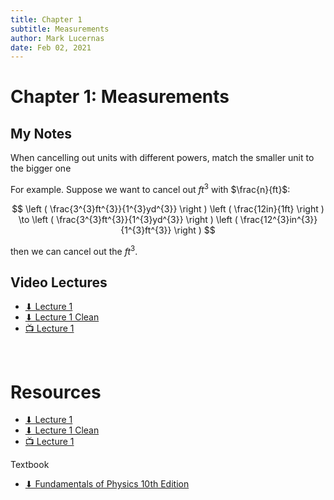 ```yaml
---
title: Chapter 1
subtitle: Measurements
author: Mark Lucernas
date: Feb 02, 2021
---
```



# Chapter 1: Measurements

## My Notes

When cancelling out units with different powers, match the smaller unit to the
bigger one

For example. Suppose we want to cancel out $ft^{3}$ with $\frac{n}{ft}$:

$$
\left ( \frac{3^{3}ft^{3}}{1^{3}yd^{3}} \right ) \left ( \frac{12in}{1ft} \right ) \to
\left ( \frac{3^{3}ft^{3}}{1^{3}yd^{3}} \right ) \left ( \frac{12^{3}in^{3}}{1^{3}ft^{3}} \right )
$$

then we can cancel out the $ft^{3}$.

## Video Lectures

- [⬇ Lecture 1](file:../../../../files/winter-2021/PHYS-195/lectures/ch-1/lecture1.pdf)
- [⬇ Lecture 1 Clean](file:../../../../files/winter-2021/PHYS-195/lectures/ch-1/lecture1_clean.pdf)
- [📺 Lecture 1](https://drive.google.com/file/d/1YuA0hTCMVh2kOZDUPQHTSXMNELb-Qgo8/view?usp=sharing)

<br>

# Resources

- [⬇ Lecture 1](file:../../../../files/winter-2021/PHYS-195/lectures/ch-1/lecture1.pdf)
- [⬇ Lecture 1 Clean](file:../../../../files/winter-2021/PHYS-195/lectures/ch-1/lecture1_clean.pdf)
- [📺 Lecture 1](https://drive.google.com/file/d/1YuA0hTCMVh2kOZDUPQHTSXMNELb-Qgo8/view?usp=sharing)

Textbook

+ [⬇ Fundamentals of Physics 10th Edition](file:../../../../files/winter-2021/PHYS-195/FundamentalsOfPhysics_10thEdition.pdf)
